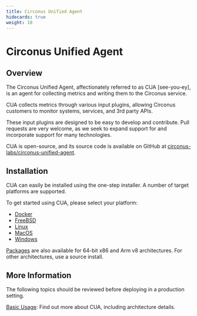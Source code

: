 ```yaml
---
title: Circonus Unified Agent
hidecards: true
weight: 10
---
```


# Circonus Unified Agent

## Overview

The Circonus Unified Agent, affectionately referred to as CUA [see-you-ey], is an agent for collecting metrics and writing them to the Circonus service.

CUA collects metrics through various input plugins, allowing Circonus customers to monitor systems, services, and 3rd party APIs.

These input plugins are designed to be easy to develop and contribute. Pull requests are very welcome, as we seek to expand support for and incorporate support for many technologies.

CUA is open-source, and its source code is available on GitHub at [circonus-labs/circonus-unified-agent](https://github.com/circonus-labs/circonus-unified-agent).

## Installation

CUA can easily be installed using the one-step installer. A number of target platforms are supported.

To get started using CUA, please select your platform:
- [Docker](/circonus/integrations/agents/circonus-unified-agent/docker/)
- [FreeBSD](/circonus/integrations/agents/circonus-unified-agent/freebsd/)
- [Linux](/circonus/integrations/agents/circonus-unified-agent/linux/)
- [MacOS](/circonus/integrations/agents/circonus-unified-agent/macos/)
- [Windows](/circonus/integrations/agents/circonus-unified-agent/windows/)

[Packages](https://www.github.com/circonus-labs/circonus-unified-agent/releases/latest) are also available for 64-bit x86 and Arm v8 architectures. For other architectures, use a source install.

## More Information

The following topics should be reviewed before deploying in a production setting.

[Basic Usage](/circonus/integrations/agents/circonus-unified-agent/basic_usage/): Find out more about CUA, including architecture details.

<!--
[Troubleshooting](/circonus/agents/circonus-unified-agent/troubleshooting/): Troubleshooting information for CUA.

[Guides](/circonus/agents/circonus-unified-agent/guides/): Step-by-step tutorials for using CUA.

[Security](/circonus/agents/circonus-unified-agent/security/): Information on the main security capabilities and features available to customers to ensure their environment is secure.
-->
